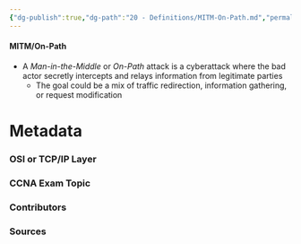 ```yaml
---
{"dg-publish":true,"dg-path":"20 - Definitions/MITM-On-Path.md","permalink":"/20-definitions/mitm-on-path/","tags":["defs_ccna"]}
---
```


#### MITM/On-Path
- A *Man-in-the-Middle* or *On-Path* attack is a cyberattack where the bad actor secretly intercepts and relays information from legitimate parties
	- The goal could be a mix of traffic redirection, information gathering, or request modification




# Metadata
### OSI or TCP/IP Layer

### CCNA Exam Topic

### Contributors

### Sources


